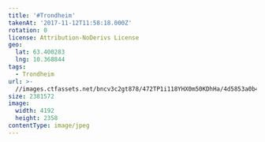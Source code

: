 ```yaml
---
title: '#Trondheim'
takenAt: '2017-11-12T11:58:18.000Z'
rotation: 0
license: Attribution-NoDerivs License
geo:
  lat: 63.400283
  lng: 10.368844
tags:
  - Trondheim
url: >-
  //images.ctfassets.net/bncv3c2gt878/472TP1i118YHX0m50KDhHa/4d5853a0b4fb16b3411aafcb8be8774a/trondheim_37645058474_o
size: 2381572
image:
  width: 4192
  height: 2358
contentType: image/jpeg
---
```


